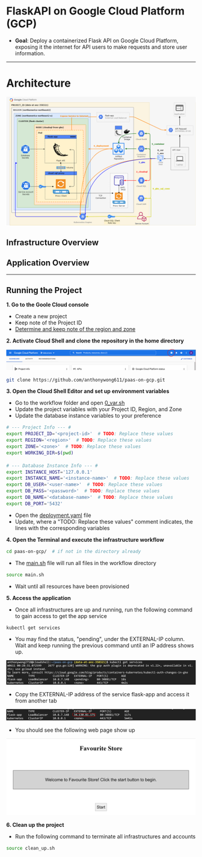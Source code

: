 # FlaskAPI on Google Cloud Platform (GCP)
- **Goal**: Deploy a containerized Flask API on Google Cloud Platform, exposing it the internet for API users to make requests and store user information. 

---
# Architecture
![](images/architecture.png)

## Infrastructure Overview

## Application Overview

---
## Running the Project
**1. Go to the Goole Cloud console**
- Create a new project
- Keep note of the Project ID
- [Determine and keep note of the region and zone](https://cloud.google.com/compute/docs/regions-zones#available)

**2. Activate Cloud Shell and clone the repository in the home directory**

![](images/shell.PNG)

```bash
git clone https://github.com/anthonywong611/paas-on-gcp.git
```

**3. Open the Cloud Shell Editor and set up environment variables**
- Go to the workflow folder and open [0_var.sh](https://github.com/anthonywong611/paas-on-gcp/blob/main/workflow/0_var.sh)
- Update the project variables with your Project ID, Region, and Zone
- Update the database instance variables to your preference

```bash
# --- Project Info --- #
export PROJECT_ID='<project-id>'  # TODO: Replace these values
export REGION='<region>'  # TODO: Replace these values 
export ZONE='<zone>'  # TODO: Replace these values
export WORKING_DIR=$(pwd)

# --- Database Instance Info --- #
export INSTANCE_HOST='127.0.0.1'
export INSTANCE_NAME='<instance-name>'  # TODO: Replace these values
export DB_USER='<user-name>'  # TODO: Replace these values
export DB_PASS='<password>'  # TODO: Replace these values
export DB_NAME='<database-name>'  # TODO: Replace these values
export DB_PORT='5432'
```

- Open the [deployment.yaml](https://github.com/anthonywong611/paas-on-gcp/blob/main/deployment.yaml) file
- Update, where a "TODO: Replace these values" comment indicates, the lines with the corresponding variables

**4. Open the Terminal and execute the infrastructure workflow**

```bash
cd paas-on-gcp/  # if not in the directory already
```

- The [main.sh](https://github.com/anthonywong611/paas-on-gcp/blob/main/main.sh) file will run all files in the workflow directory

```bash
source main.sh
```

- Wait until all resources have been provisioned

**5. Access the application**
- Once all infrastructures are up and running, run the following command to gain access to get the app service

```bash
kubectl get services  
```

- You may find the status, "pending", under the EXTERNAL-IP column. Wait and keep running the previous command until an IP address shows up.

![](images/pending.PNG)

- Copy the EXTERNAL-IP address of the service flask-app and access it from another tab

![](images/external_ip.PNG)

- You should see the following web page show up

![](images/api_welcome.PNG)

**6. Clean up the project**
- Run the following command to terminate all infrastructures and accounts

```bash
source clean_up.sh
```


<!-- ## 1. Create an application repository on GitHub. Document configuration and deployment steps in a README document.
---
## 2. Using the application repository, create a simple container app (using Docker) using Flask or any other simple API framework to expose GET and POST methods.  
- The app should create the table in the database if it does not exist (for all verbs). 
- The POST method is used to insert a new record into the table and the GET method returns records in the table.  
- Use JSON for the request and response formats. 
---
## 3. Create a GitHub action to deploy the application when a PR is merged into the develop branch.
---
### Challenge 1: Deploy the GKE cluster and database instance on a private VPC network, with access via a Global HTTPS load balancer. 
---
### Challenge 2: Implement a basic service mesh using Istio including an egress service entry for Cloud SQL.
--- -->
